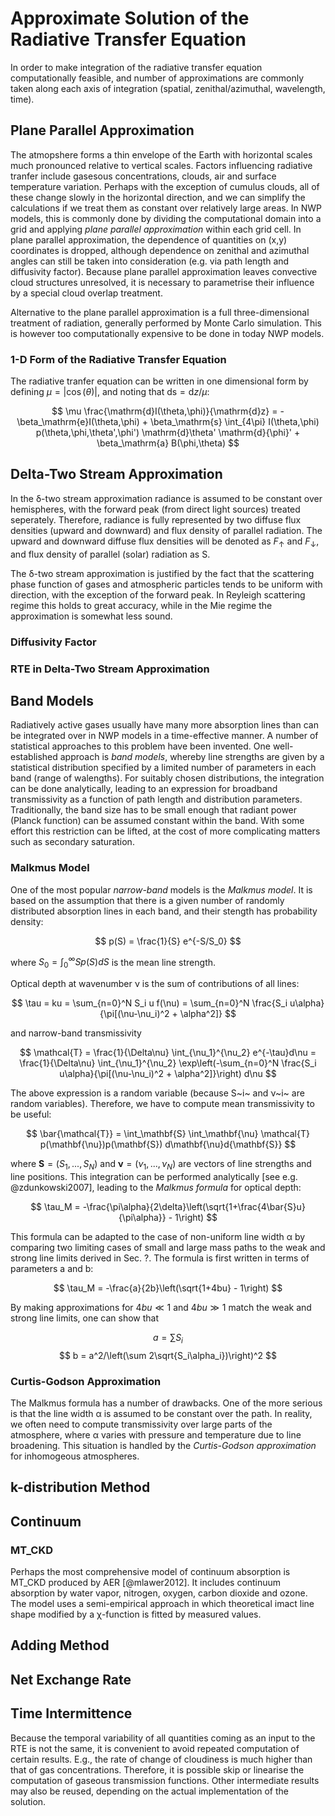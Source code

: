 Approximate Solution of the Radiative Transfer Equation
=======================================================

In order to make integration of the radiative transfer equation computationally
feasible, and number of approximations are commonly taken along each axis
of integration (spatial, zenithal/azimuthal, wavelength, time).

Plane Parallel Approximation
----------------------------

The atmopshere forms a thin envelope of the Earth with horizontal scales much
pronounced relative to vertical scales. Factors influencing radiative tranfer
include gasesous concentrations, clouds, air and surface temperature variation.
Perhaps with the exception of cumulus clouds, all of these change slowly in the
horizontal direction, and we can simplify the calculations if we treat them as
constant over relatively large areas. In NWP models, this is commonly done by
dividing the computational domain into a grid and applying _plane parallel
approximation_ within each grid cell. In plane parallel approximation, the
dependence of quantities on (x,y) coordinates is dropped, although dependence on
zenithal and azimuthal angles can still be taken into consideration (e.g. via
path length and diffusivity factor). Because plane parallel approximation leaves
convective cloud structures unresolved, it is necessary to parametrise their
influence by a special cloud overlap treatment.

Alternative to the plane parallel approximation is a full three-dimensional
treatment of radiation, generally performed by Monte Carlo simulation. This
is however too computationally expensive to be done in today NWP models.

### 1-D Form of the Radiative Transfer Equation

The radiative tranfer equation can be written in one dimensional form by
defining $\mu = |\cos(\theta)|$, and noting that $\mathrm{ds} = \mathrm{d}z/\mu$:

$$
\mu \frac{\mathrm{d}I(\theta,\phi)}{\mathrm{d}z} =
    -\beta_\mathrm{e}I(\theta,\phi)
    + \beta_\mathrm{s} \int_{4\pi} I(\theta,\phi) p(\theta,\phi,\theta',\phi') \mathrm{d}\theta' \mathrm{d}{\phi}'
    + \beta_\mathrm{a} B(\phi,\theta)
$$

Delta-Two Stream Approximation
------------------------------

In the δ-two stream approximation radiance is assumed to be constant over
hemispheres, with the forward peak (from direct light sources) treated
seperately. Therefore, radiance is fully represented by two diffuse
flux densities (upward and downward) and flux density of parallel radiation.
The upward and downward diffuse flux densities will be denoted as $F_\uparrow$
and $F_\downarrow$, and flux density of parallel (solar) radiation as S.

The δ-two stream approximation is justified by the fact that the scattering
phase function of gases and atmospheric particles tends to be uniform with
direction, with the exception of the forward peak. In Reyleigh scattering regime
this holds to great accuracy, while in the Mie regime the approximation is
somewhat less sound.

### Diffusivity Factor

### RTE in Delta-Two Stream Approximation

Band Models
-----------

Radiatively active gases usually have many more absorption lines than can
be integrated over in NWP models in a time-effective manner.
A number of statistical approaches to this problem have been invented.
One well-established approach is _band models_, whereby
line strengths are given by a statistical distribution specified by a limited
number of parameters in each band (range of walengths). For suitably
chosen distributions, the integration can be done analytically, leading
to an expression for broadband transmissivity as a function of path length
and distribution parameters. Traditionally, the band size has to be small
enough that radiant power (Planck function) can be assumed constant
within the band. With some effort this restriction can be lifted, at the
cost of more complicating matters such as secondary saturation.

### Malkmus Model

One of the most popular _narrow-band_ models is the _Malkmus model_. It is
based on the assumption that there is a given number of randomly
distributed absorption lines in each band, and their stength has
probability density:

$$
p(S) = \frac{1}{S} e^{-S/S_0}
$$

where $S_0 = \int_0^\infty{Sp(S)dS}$ is the mean line strength.

Optical depth at wavenumber ν is the sum of contributions of all lines:

$$
\tau = ku = \sum_{n=0}^N S_i u f(\nu) = \sum_{n=0}^N \frac{S_i u\alpha}{\pi[(\nu-\nu_i)^2 + \alpha^2]}
$$

and narrow-band transmissivity

$$
\mathcal{T} = \frac{1}{\Delta\nu} \int_{\nu_1}^{\nu_2} e^{-\tau}d\nu
            = \frac{1}{\Delta\nu} \int_{\nu_1}^{\nu_2} \exp\left(-\sum_{n=0}^N \frac{S_i u\alpha}{\pi[(\nu-\nu_i)^2 + \alpha^2]}\right) d\nu
$$

The above expression is a random variable (because S~i~ and ν~i~ are random
variables). Therefore, we have to compute mean transmissivity to be useful:

$$
\bar{\mathcal{T}} = \int_\mathbf{S} \int_\mathbf{\nu} \mathcal{T} p(\mathbf{\nu})p(\mathbf{S}) d\mathbf{\nu}d{\mathbf{S}}
$$

where $\mathbf{S} = (S_1,...,S_N)$ and $\mathbf{\nu} = (\nu_1,...,\nu_N)$
are vectors of line strengths and line positions.
This integration can be performed analytically [see e.g. @zdunkowski2007],
leading to the _Malkmus formula_ for optical depth:

$$
\tau_M = -\frac{\pi\alpha}{2\delta}\left(\sqrt{1+\frac{4\bar{S}u}{\pi\alpha}} - 1\right)
$$

This formula can be adapted to the case of non-uniform line width α by comparing
two limiting cases of small and large mass paths to the weak and strong line
limits derived in Sec. ?. The formula is first written in terms of parameters
a and b:

$$
\tau_M = -\frac{a}{2b}\left(\sqrt{1+4bu} - 1\right)
$$

By making approximations for $4bu \ll 1$ and $4bu \gg 1$ match the
weak and strong line limits, one can show that

$$
a = \sum S_i
$$
$$
b = a^2/\left(\sum 2\sqrt{S_i\alpha_i})\right)^2
$$

### Curtis-Godson Approximation

The Malkmus formula has a number of drawbacks. One of the more serious is
that the line width α is assumed to be constant over the path. In reality,
we often need to compute transmissivity over large parts of the atmosphere,
where α varies with pressure and temperature due to line broadening. This
situation is handled by the _Curtis-Godson approximation_  for inhomogeous
atmospheres.

k-distribution Method
---------------------

Continuum
---------

### MT_CKD

Perhaps the most comprehensive model of continuum absorption is MT_CKD produced
by AER [@mlawer2012]. It includes continuum absorption by water vapor, nitrogen,
oxygen, carbon dioxide and ozone. The model uses a semi-empirical approach in
which theoretical imact line shape modified by a χ-function
is fitted by measured values.

Adding Method
-------------

Net Exchange Rate
-----------------

Time Intermittence
------------------

Because the temporal variability of all quantities coming as an input 
to the RTE is not the same, it is convenient to avoid repeated computation
of certain results. E.g., the rate of change of cloudiness is much higher
than that of gas concentrations. Therefore, it is possible skip or linearise
the computation of gaseous transmission functions. Other intermediate
results may also be reused, depending on the actual implementation of the
solution.
